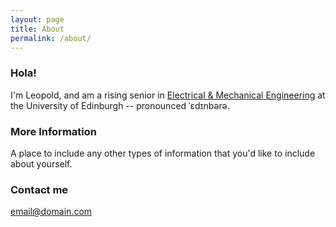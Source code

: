 ```yaml
---
layout: page
title: About
permalink: /about/
---
```


### Hola!

I'm Leopold, and am a rising senior in [Electrical & Mechanical Engineering](https://www.ed.ac.uk/studying/undergraduate/degrees/index.php?action=programme&code=HHH6) at the University of Edinburgh -- pronounced ˈɛdɪnbərə.

### More Information

A place to include any other types of information that you'd like to include about yourself.

### Contact me

[email@domain.com](mailto:email@domain.com)

